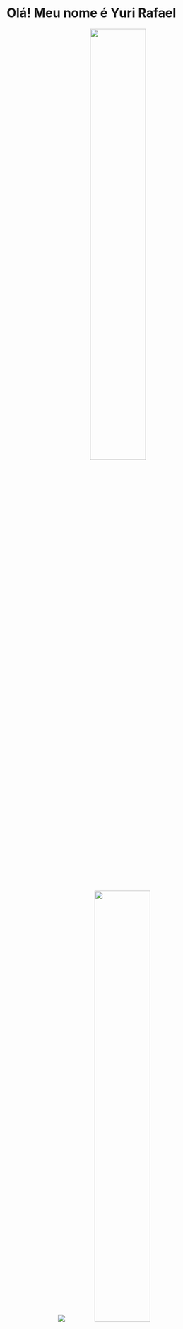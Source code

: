 # Olá! Meu nome é Yuri Rafael

<div align="center">
  <img width="50%" src="https://github-readme-stats.vercel.app/api/top-langs/?username=YuriRafael2&layout=compact&langs_count=8&theme=radical"/>
  <br/>
  <img src="https://github-readme-stats.vercel.app/api?username=YuriRafael2&show_icons=true&theme=radical">
  <img width="50%" src="https://github-readme-stats.vercel.app/api?username=YuriRafael2&show=reviews,discussions_started,discussions_answered,prs_merged,prs_merged_percentage&theme=radical"/>
</div>

#

<div>
  <a href="https://www.linkedin.com/in/yuri-rafael-285629196/" target="_blank"><img src="https://img.shields.io/badge/LinkedIn-blue?style=flat&logo=linkedin&labelColor=blue" alt="Linkedin" /></a>
  <a href="https://codepen.io/YuriRafael2" target="_blank"><img src="https://img.shields.io/badge/-Codepen-black?style=flat&logo=Codepen&logoColor=white" alt="Codepen" /></a>
</div>
